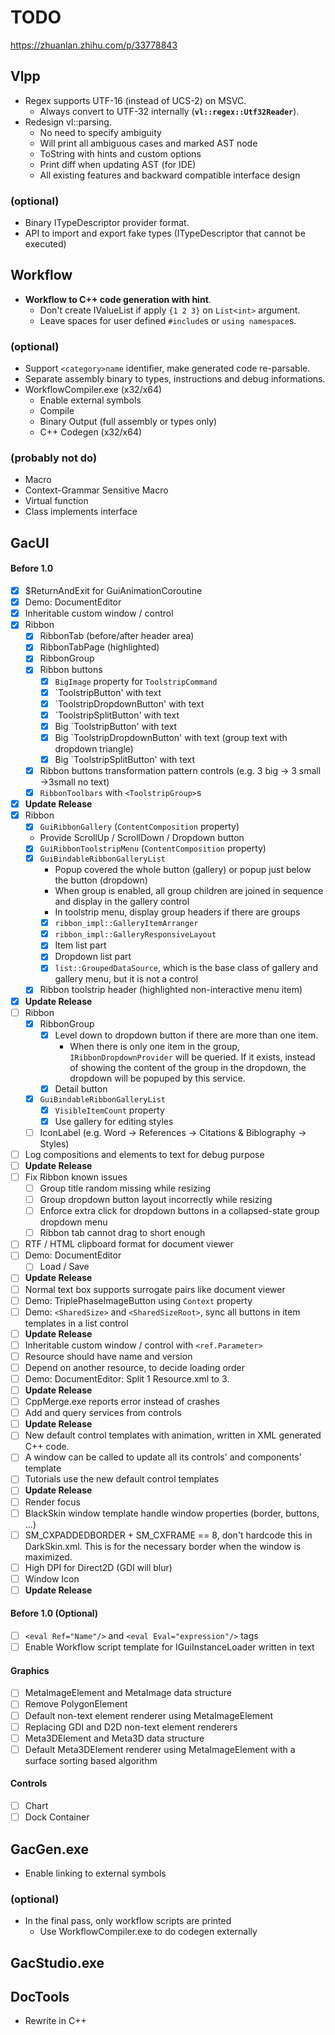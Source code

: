 # TODO

https://zhuanlan.zhihu.com/p/33778843

## Vlpp

* Regex supports UTF-16 (instead of UCS-2) on MSVC.
  * Always convert to UTF-32 internally (**`vl::regex::Utf32Reader`**).
* Redesign vl::parsing.
  * No need to specify ambiguity
  * Will print all ambiguous cases and marked AST node
  * ToString with hints and custom options
  * Print diff when updating AST (for IDE)
  * All existing features and backward compatible interface design

### (optional)

* Binary ITypeDescriptor provider format.
* API to import and export fake types (ITypeDescriptor that cannot be executed)

## Workflow

* **Workflow to C++ code generation with hint**.
  * Don't create IValueList if apply `{1 2 3}` on `List<int>` argument.
  * Leave spaces for user defined `#include`s or `using namespace`s.

### (optional)

* Support `<category>name` identifier, make generated code re-parsable.
* Separate assembly binary to types, instructions and debug informations.
* WorkflowCompiler.exe (x32/x64)
  * Enable external symbols
  * Compile
  * Binary Output (full assembly or types only)
  * C++ Codegen (x32/x64)

### (probably not do)

* Macro
* Context-Grammar Sensitive Macro
* Virtual function
* Class implements interface

## GacUI

#### Before 1.0
- [x] $ReturnAndExit for GuiAnimationCoroutine
- [x] Demo: DocumentEditor
- [x] Inheritable custom window / control
- [x] Ribbon
   - [x] RibbonTab (before/after header area)
   - [x] RibbonTabPage (highlighted)
   - [x] RibbonGroup
   - [x] Ribbon buttons
     - [x] `BigImage` property for `ToolstripCommand`
     - [x] `ToolstripButton' with text
     - [x] `ToolstripDropdownButton' with text
     - [x] `ToolstripSplitButton' with text
     - [x] Big `ToolstripButton' with text
     - [x] Big `ToolstripDropdownButton' with text (group text with dropdown triangle)
     - [x] Big `ToolstripSplitButton' with text
   - [x] Ribbon buttons transformation pattern controls (e.g. 3 big -> 3 small ->3small no text)
   - [x] `RibbonToolbars` with `<ToolstripGroup>`s
- [x] **Update Release**
- [x] Ribbon
   - [x]  `GuiRibbonGallery` (`ContentComposition` property)
     - Provide ScrollUp / ScrollDown / Dropdown button
   - [x] `GuiRibbonToolstripMenu` (`ContentComposition` property)
   - [x] `GuiBindableRibbonGalleryList`
     - Popup covered the whole button (gallery) or popup just below the button (dropdown)
     - When group is enabled, all group children are joined in sequence and display in the gallery control
     - In toolstrip menu, display group headers if there are groups
     - [x] `ribbon_impl::GalleryItemArranger`
     - [x] `ribbon_impl::GalleryResponsiveLayout`
     - [x] Item list part
     - [x] Dropdown list part
     - [x] `list::GroupedDataSource`, which is the base class of gallery and gallery menu, but it is not a control
   - [x] Ribbon toolstrip header (highlighted non-interactive menu item)
- [x] **Update Release**
- [ ] Ribbon
   - [x] RibbonGroup
     - [x] Level down to dropdown button if there are more than one item.
       - When there is only one item in the group, `IRibbonDropdownProvider` will be queried. If it exists, instead of showing the content of the group in the dropdown, the dropdown will be popuped by this service.
     - [x] Detail button
   - [x] `GuiBindableRibbonGalleryList`
     - [x] `VisibleItemCount` property
     - [x] Use gallery for editing styles
   - [ ] IconLabel (e.g. Word -> References -> Citations & Biblography -> Styles)
- [ ] Log compositions and elements to text for debug purpose
- [ ] **Update Release**
- [ ] Fix Ribbon known issues
  - [ ] Group title random missing while resizing
  - [ ] Group dropdown button layout incorrectly while resizing
  - [ ] Enforce extra click for dropdown buttons in a collapsed-state group dropdown menu
  - [ ] Ribbon tab cannot drag to short enough
- [ ] RTF / HTML clipboard format for document viewer
- [ ] Demo: DocumentEditor
  - [ ] Load / Save
- [ ] **Update Release**
- [ ] Normal text box supports surrogate pairs like document viewer
- [ ] Demo: TriplePhaseImageButton using `Context` property
- [ ] Demo: `<SharedSize>` and `<SharedSizeRoot>`, sync all buttons in item templates in a list control
- [ ] **Update Release**
- [ ] Inheritable custom window / control with `<ref.Parameter>`
- [ ] Resource should have name and version
- [ ] Depend on another resource, to decide loading order
- [ ] Demo: DocumentEditor: Split 1 Resource.xml to 3.
- [ ] **Update Release**
- [ ] CppMerge.exe reports error instead of crashes
- [ ] Add and query services from controls
- [ ] **Update Release**
- [ ] New default control templates with animation, written in XML generated C++ code.
- [ ] A window can be called to update all its controls' and components' template
- [ ] Tutorials use the new default control templates
- [ ] **Update Release**
- [ ] Render focus
- [ ] BlackSkin window template handle window properties (border, buttons, ...)
- [ ] SM_CXPADDEDBORDER + SM_CXFRAME == 8, don't hardcode this in DarkSkin.xml. This is for the necessary border when the window is maximized.
- [ ] High DPI for Direct2D (GDI will blur)
- [ ] Window Icon
- [ ] **Update Release**

#### Before 1.0 (Optional)
- [ ] `<eval Ref="Name"/>` and `<eval Eval="expression"/>` tags
- [ ] Enable Workflow script template for IGuiInstanceLoader written in text

#### Graphics
- [ ] MetaImageElement and MetaImage data structure
- [ ] Remove PolygonElement
- [ ] Default non-text element renderer using MetaImageElement
- [ ] Replacing GDI and D2D non-text element renderers
- [ ] Meta3DElement and Meta3D data structure
- [ ] Default Meta3DElement renderer using MetaImageElement with a surface sorting based algorithm

#### Controls
- [ ] Chart
- [ ] Dock Container

## GacGen.exe

* Enable linking to external symbols

### (optional)

* In the final pass, only workflow scripts are printed
  * Use WorkflowCompiler.exe to do codegen externally

## GacStudio.exe

## DocTools

* Rewrite in C++
